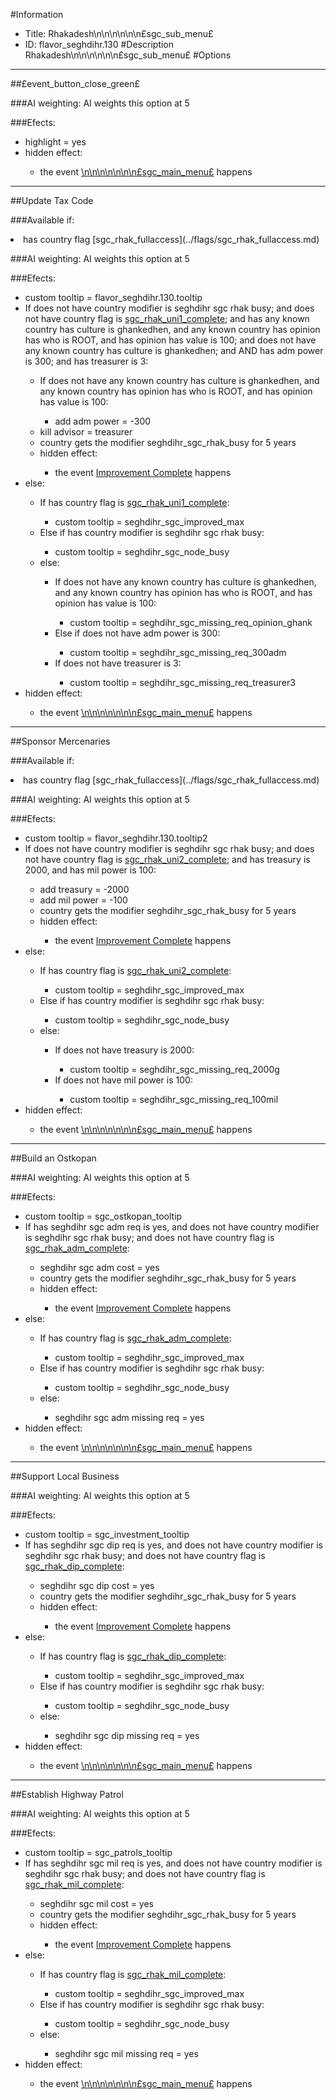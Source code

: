 #Information
 - Title: Rhakadesh\n\n\n\n\n\n£sgc_sub_menu£
 - ID: flavor_seghdihr.130
#Description
Rhakadesh\n\n\n\n\n\n£sgc_sub_menu£
#Options

___
##£event_button_close_green£

###AI weighting:
AI weights this option at 5


###Efects:<ul><li>highlight = yes</li><li>hidden effect:</li><ul><li>the event [\n\n\n\n\n\n\n£sgc_main_menu£](../events/n_n_n_n_n_n_npssgc_main_menups.md) happens</li></ul></ul>

___
##Update Tax Code

###Available if:
<li>has country flag [sgc_rhak_fullaccess](../flags/sgc_rhak_fullaccess.md)</li>

###AI weighting:
AI weights this option at 5


###Efects:<ul><li>custom tooltip = flavor_seghdihr.130.tooltip</li><li>If does not have country modifier is seghdihr sgc rhak busy; and does not have country flag is [sgc_rhak_uni1_complete](../flags/sgc_rhak_uni1_complete.md); and has any known country has culture is ghankedhen, and any known country has opinion has who is ROOT, and has opinion has value is 100; and does not have any known country has culture is ghankedhen; and AND has adm power is 300; and  has treasurer is 3:</li><ul><li>If does not have any known country has culture is ghankedhen, and any known country has opinion has who is ROOT, and has opinion has value is 100:</li><ul><li>add adm power = -300</li></ul><li>kill advisor = treasurer</li><li>country gets the modifier seghdihr_sgc_rhak_busy for 5 years</li><li>hidden effect:</li><ul><li>the event [Improvement Complete](../events/improvement_complete.md) happens</li></ul></ul><li>else:</li><ul><li>If has country flag is [sgc_rhak_uni1_complete](../flags/sgc_rhak_uni1_complete.md):</li><ul><li>custom tooltip = seghdihr_sgc_improved_max</li></ul><li>Else if has country modifier is seghdihr sgc rhak busy:</li><ul><li>custom tooltip = seghdihr_sgc_node_busy</li></ul><li>else:</li><ul><li>If does not have any known country has culture is ghankedhen, and any known country has opinion has who is ROOT, and has opinion has value is 100:</li><ul><li>custom tooltip = seghdihr_sgc_missing_req_opinion_ghank</li></ul><li>Else if does not have adm power is 300:</li><ul><li>custom tooltip = seghdihr_sgc_missing_req_300adm</li></ul><li>If does not have treasurer is 3:</li><ul><li>custom tooltip = seghdihr_sgc_missing_req_treasurer3</li></ul></ul></ul><li>hidden effect:</li><ul><li>the event [\n\n\n\n\n\n\n£sgc_main_menu£](../events/n_n_n_n_n_n_npssgc_main_menups.md) happens</li></ul></ul>

___
##Sponsor Mercenaries

###Available if:
<li>has country flag [sgc_rhak_fullaccess](../flags/sgc_rhak_fullaccess.md)</li>

###AI weighting:
AI weights this option at 5


###Efects:<ul><li>custom tooltip = flavor_seghdihr.130.tooltip2</li><li>If does not have country modifier is seghdihr sgc rhak busy; and does not have country flag is [sgc_rhak_uni2_complete](../flags/sgc_rhak_uni2_complete.md); and  has treasury is 2000, and  has mil power is 100:</li><ul><li>add treasury = -2000</li><li>add mil power = -100</li><li>country gets the modifier seghdihr_sgc_rhak_busy for 5 years</li><li>hidden effect:</li><ul><li>the event [Improvement Complete](../events/improvement_complete.md) happens</li></ul></ul><li>else:</li><ul><li>If has country flag is [sgc_rhak_uni2_complete](../flags/sgc_rhak_uni2_complete.md):</li><ul><li>custom tooltip = seghdihr_sgc_improved_max</li></ul><li>Else if has country modifier is seghdihr sgc rhak busy:</li><ul><li>custom tooltip = seghdihr_sgc_node_busy</li></ul><li>else:</li><ul><li>If does not have treasury is 2000:</li><ul><li>custom tooltip = seghdihr_sgc_missing_req_2000g</li></ul><li>If does not have mil power is 100:</li><ul><li>custom tooltip = seghdihr_sgc_missing_req_100mil</li></ul></ul></ul><li>hidden effect:</li><ul><li>the event [\n\n\n\n\n\n\n£sgc_main_menu£](../events/n_n_n_n_n_n_npssgc_main_menups.md) happens</li></ul></ul>

___
##Build an Ostkopan

###AI weighting:
AI weights this option at 5


###Efects:<ul><li>custom tooltip = sgc_ostkopan_tooltip</li><li>If has seghdihr sgc adm req is yes, and does not have country modifier is seghdihr sgc rhak busy; and does not have country flag is [sgc_rhak_adm_complete](../flags/sgc_rhak_adm_complete.md):</li><ul><li>seghdihr sgc adm cost = yes</li><li>country gets the modifier seghdihr_sgc_rhak_busy for 5 years</li><li>hidden effect:</li><ul><li>the event [Improvement Complete](../events/improvement_complete.md) happens</li></ul></ul><li>else:</li><ul><li>If has country flag is [sgc_rhak_adm_complete](../flags/sgc_rhak_adm_complete.md):</li><ul><li>custom tooltip = seghdihr_sgc_improved_max</li></ul><li>Else if has country modifier is seghdihr sgc rhak busy:</li><ul><li>custom tooltip = seghdihr_sgc_node_busy</li></ul><li>else:</li><ul><li>seghdihr sgc adm missing req = yes</li></ul></ul><li>hidden effect:</li><ul><li>the event [\n\n\n\n\n\n\n£sgc_main_menu£](../events/n_n_n_n_n_n_npssgc_main_menups.md) happens</li></ul></ul>

___
##Support Local Business

###AI weighting:
AI weights this option at 5


###Efects:<ul><li>custom tooltip = sgc_investment_tooltip</li><li>If has seghdihr sgc dip req is yes, and does not have country modifier is seghdihr sgc rhak busy; and does not have country flag is [sgc_rhak_dip_complete](../flags/sgc_rhak_dip_complete.md):</li><ul><li>seghdihr sgc dip cost = yes</li><li>country gets the modifier seghdihr_sgc_rhak_busy for 5 years</li><li>hidden effect:</li><ul><li>the event [Improvement Complete](../events/improvement_complete.md) happens</li></ul></ul><li>else:</li><ul><li>If has country flag is [sgc_rhak_dip_complete](../flags/sgc_rhak_dip_complete.md):</li><ul><li>custom tooltip = seghdihr_sgc_improved_max</li></ul><li>Else if has country modifier is seghdihr sgc rhak busy:</li><ul><li>custom tooltip = seghdihr_sgc_node_busy</li></ul><li>else:</li><ul><li>seghdihr sgc dip missing req = yes</li></ul></ul><li>hidden effect:</li><ul><li>the event [\n\n\n\n\n\n\n£sgc_main_menu£](../events/n_n_n_n_n_n_npssgc_main_menups.md) happens</li></ul></ul>

___
##Establish Highway Patrol

###AI weighting:
AI weights this option at 5


###Efects:<ul><li>custom tooltip = sgc_patrols_tooltip</li><li>If has seghdihr sgc mil req is yes, and does not have country modifier is seghdihr sgc rhak busy; and does not have country flag is [sgc_rhak_mil_complete](../flags/sgc_rhak_mil_complete.md):</li><ul><li>seghdihr sgc mil cost = yes</li><li>country gets the modifier seghdihr_sgc_rhak_busy for 5 years</li><li>hidden effect:</li><ul><li>the event [Improvement Complete](../events/improvement_complete.md) happens</li></ul></ul><li>else:</li><ul><li>If has country flag is [sgc_rhak_mil_complete](../flags/sgc_rhak_mil_complete.md):</li><ul><li>custom tooltip = seghdihr_sgc_improved_max</li></ul><li>Else if has country modifier is seghdihr sgc rhak busy:</li><ul><li>custom tooltip = seghdihr_sgc_node_busy</li></ul><li>else:</li><ul><li>seghdihr sgc mil missing req = yes</li></ul></ul><li>hidden effect:</li><ul><li>the event [\n\n\n\n\n\n\n£sgc_main_menu£](../events/n_n_n_n_n_n_npssgc_main_menups.md) happens</li></ul></ul>
